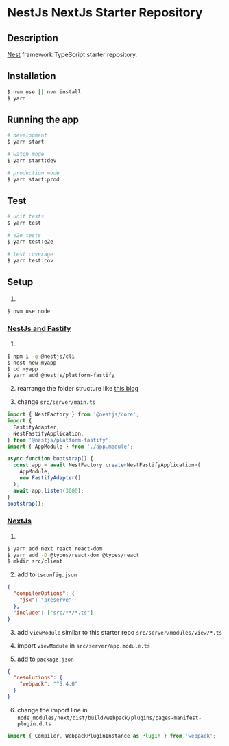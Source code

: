 # NestJs NextJs Starter Repository

## Description

[Nest](https://github.com/nestjs/nest) framework TypeScript starter repository.

## Installation

```bash
$ nvm use || nvm install
$ yarn
```

## Running the app

```bash
# development
$ yarn start

# watch mode
$ yarn start:dev

# production mode
$ yarn start:prod
```

## Test

```bash
# unit tests
$ yarn test

# e2e tests
$ yarn test:e2e

# test coverage
$ yarn test:cov
```

## Setup

1.

```bash
$ nvm use node
```

### [NestJs and Fastify](https://docs.nestjs.com/techniques/performance)

1.

```bash
$ npm i -g @nestjs/cli
$ nest new myapp
$ cd myapp
$ yarn add @nestjs/platform-fastify
```

2. rearrange the folder structure like [this blog](https://medium.com/javascript-in-plain-english/render-next-js-with-nestjs-did-i-just-made-next-js-better-aa294d8d2c67)

3. change `src/server/main.ts`

```ts
import { NestFactory } from '@nestjs/core';
import {
  FastifyAdapter,
  NestFastifyApplication,
} from '@nestjs/platform-fastify';
import { AppModule } from './app.module';

async function bootstrap() {
  const app = await NestFactory.create<NestFastifyApplication>(
    AppModule,
    new FastifyAdapter()
  );
  await app.listen(3000);
}
bootstrap();
```

### [NextJs](https://medium.com/javascript-in-plain-english/render-next-js-with-nestjs-did-i-just-made-next-js-better-aa294d8d2c67)

1.

```bash
$ yarn add next react react-dom
$ yarn add -D @types/react-dom @types/react
$ mkdir src/client
```

2. add to `tsconfig.json`

```json
{
  "compilerOptions": {
    "jsx": "preserve"
  },
  "include": ["src/**/*.ts"]
}
```

3. add `viewModule` similar to this starter repo `src/server/modules/view/*.ts`

4. import `viewModule` in `src/server/app.module.ts`

5. add to `package.json`

```json
{
  "resolutions": {
    "webpack": "^5.4.0"
  }
}
```

6. change the import line in `node_modules/next/dist/build/webpack/plugins/pages-manifest-plugin.d.ts`

```ts
import { Compiler, WebpackPluginInstance as Plugin } from 'webpack';
```
